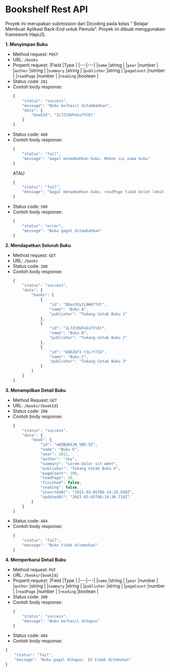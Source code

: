 # Bookshelf Rest API

Proyek ini merupakan submission dari Dicoding pada kelas " Belajar Membuat Aplikasi Back-End untuk Pemula". Proyek ini dibuat menggunakan framework HapiJS.

**1. Menyimpan Buku**
* Method request: `POST`
* URL: `/books`
* Properti request:
  |Field   |Type   |
  |---|---|
  |`name`   |string   |
  |`year`   |number   |
  |`author`   |string   |
  |`summary`   |string   |
  |`publisher`   |string   |
  |`pageCount`   |number   |
  |`readPage`   |number   |
  |`reading`   |boolean   |
* Status code: `201`
* Contoh body response:
  ```javascript
  {
      "status": "success",
      "message": "Buku berhasil ditambahkan",
      "data": {
          "bookId": "1L7ZtDUFeGs7VlEt"
      }
  }
  ```
* Status code: `400`
* Contoh body response:
  ```javascript
  {
      "status": "fail",
      "message": "Gagal menambahkan buku. Mohon isi nama buku"
  }
  ```
  ATAU
  ```javascript
  {
      "status": "fail",
      "message": "Gagal menambahkan buku. readPage tidak boleh lebih besar dari pageCount"
  }

  ```
* Status code: `500`
* Contoh body response:
  ```javascript
  {
      "status": "error",
      "message": "Buku gagal ditambahkan"
  }
  ```
**2. Mendapatkan Seluruh Buku**
* Method request: `GET`
* URL: `/books`
* Status code: `200`
* Contoh body response:
  ```javascript
  {
      "status": "success",
      "data": {
          "books": [
              {
                  "id": "Qbax5Oy7L8WKf74l",
                  "name": "Buku A",
                  "publisher": "Tukang Cetak Buku 1"
              },
              {
                  "id": "1L7ZtDUFeGs7VlEt",
                  "name": "Buku B",
                  "publisher": "Tukang Cetak Buku 2"
              },
              {
                  "id": "K8DZbfI-t3LrY7lD",
                  "name": "Buku C",
                  "publisher": "Tukang Cetak Buku 3"
              }
          ]
      }
  }
  ```
**3. Menampilkan Detail Buku**
* Method Request: `GET`
* URL: `/books/{bookId}`
* Status code: `200`
* Contoh body response:
  ```javascript
  {
      "status": "success",
      "data": {
          "book": {
              "id": "aWZBUW3JN_VBE-9I",
              "name": "Buku E",
              "year": 2011,
              "author": "Joy",
              "summary": "Lorem Dolor sit Amet",
              "publisher": "Tukang Cetak Buku X",
              "pageCount": 200,
              "readPage": 26,
              "finished": false,
              "reading": false,
              "insertedAt": "2021-03-05T06:14:28.930Z",
              "updatedAt": "2021-03-05T06:14:30.718Z"
          }
      }
  }
  ```
* Status code: `404`
* Contoh body response:
  ```javascript
  {
      "status": "fail",
      "message": "Buku tidak ditemukan"
  }
  ```
**4. Memperbarui Detail Buku**
* Method request: `PUT`
* URL: `/books/{bookId}`
* Properti request:
  |Field   |Type   |
  |---|---|
  |`name`   |string   |
  |`year`   |number   |
  |`author`   |string   |
  |`summary`   |string   |
  |`publisher`   |string   |
  |`pageCount`   |number   |
  |`readPage`   |number   |
  |`reading`   |boolean   |
* Status code: `200`
* Contoh body response:
  ```javascript
  {
      "status": "success",
      "message": "Buku berhasil dihapus"
  }
  ```
* Status code: `404`
* Contoh body response:
```javascript
{
    "status": "fail",
    "message": "Buku gagal dihapus. Id tidak ditemukan"
}
```